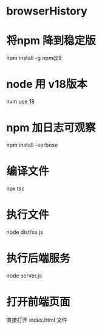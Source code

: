 # browserHistory
# 将npm 降到稳定版
npm install -g npm@9

# node 用 v18版本
nvm use 18

# npm 加日志可观察
npm install -verbose

# 编译文件
npx tsc

# 执行文件
node dist/xx.js

# 执行后端服务
node server.js

# 打开前端页面
直接打开 index.html 文件
